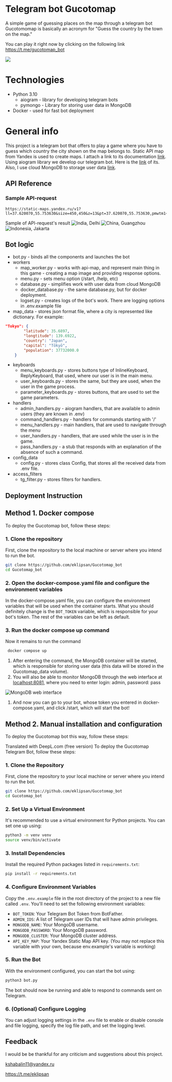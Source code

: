 # Telegram bot Gucotomap

A simple game of guessing places on the map through a telegram bot
Gucotomomap is basically an acronym for "Guess the country by the town on the map."

You can play it right now by clicking on the following link https://t.me/gucotomap_bot

![](readme_files/gameplay2.4.gif)



# Technologies

- Python 3.10
    - aiogram - library for developing telegram bots
    - pymongo - Library for storing user data in MongoDB
- Docker - used for fast bot deployment


# General info
This project is a telegram bot that offers to play a game where you have to guess which country the city shown on the map belongs to. Static API map from Yandex is used to create maps. I attach a link to its documentation [link](https://yandex.ru/dev/staticapi/doc/en/quickstart). Using aiogram library we develop our telegram bot. Here is the [link](https://aiogram.dev) of its. Also, I use cloud MongoDB to storage user data [link](https://cloud.mongodb.com).


## API Reference

### Sample API-request
```
https://static-maps.yandex.ru/v1?ll=37.620070,55.753630&size=450,450&z=13&pt=37.620070,55.753630,pmwtm1~37.64,55.76363,pmwtm99&apikey=YOUR_API_KEY
```
Sample of API-request's result
![](readme_files/map_photos//Delhi.png "India, Delhi")
![](readme_files/map_photos/Guangzhou.png "China, Guangzhou")
![](readme_files/map_photos/Jakarta.png "Indonesia, Jakarta")

## Bot logic

- bot.py - binds all the components and launches the bot
- workers
    - map_worker.py - works with api-map, and represent main thing in this game - creating a map image and providing response options.
    - menu.py - sets menu option (/start, /help, etc)
    - database.py - simplifies work with user data from cloud MongoDB
    - docker_database.py - the same database.py, but for docker deployment.
    - logset.py - creates logs of the bot's work. There are logging options in .env.example file
- map_data - stores json format file, where a city is represented like dictionary. For example:
```json
"Tokyo": {
        "latitude": 35.6897,
        "longtitude": 139.6922,
        "country": "Japan",
        "capital": "Tōkyō",
        "population": 37732000.0
    }
```
- keyboards
    - menu_keyboards.py - stores buttons type of InlineKeyboard, ReplyKeyboard, that used, where our user is in the main menu.
    - user_keyboards.py - stores the same, but they are used, when the user in the game process.
    - parameter_keyboards.py - stores buttons, that are used to set the game parameters.
- handlers
    - admin_handlers.py - aiogram handlers, that are available to admin users (they are known in .env)
    - command_handlers.py - handlers for commands starting with '/'
    - menu_handlers.py - main handlers, that are used to navigate through the menu
    - user_handlers.py - handlers, that are used while the user is in the game.
    - pass_handlers.py - a stub that responds with an explanation of the absence of such a command.
- config_data
  -  config.py - stores class Config, that stores all the received data from .env file.
- access_filters
  - tg_filter.py - stores filters for handlers.

## Deployment Instruction

## Method 1. Docker compose
To deploy the Gucotomap bot, follow these steps:
### 1. Clone the repository

First, clone the repository to the local machine or server where you intend to run the bot.

```bash
git clone https://github.com/eklipsan/Gucotomap_bot
cd Gucotomap_bot
```
### 2. Open the docker-compose.yaml file and configure the environment variables

In the docker-compose.yaml file, you can configure the environment variables that will be used when the container starts. What you should definitely change is the ``BOT_TOKEN`` variable, which is responsible for your bot's token. The rest of the variables can be left as default.

### 3. Run the docker compose up command
Now it remains to run the command
```bash
 docker compose up
```
1. After entering the command, the MongoDB container will be started, which is responsible for storing user data (this data will be stored in the Gucotomap_data volume).
2. You will also be able to monitor MongoDB through the web interface at [localhost:8081](localhost:8081), where you need to enter login: admin, password: pass

![MongoDB web interface](readme_files/docker_mongo_web.png)

1. And now you can go to your bot, whose token you entered in docker-compose.yaml, and click /start, which will start the bot!


## Method 2. Manual installation and configuration

To deploy the Gucotomap bot this way, follow these steps:

Translated with DeepL.com (free version)
To deploy the Gucotomap Telegram Bot, follow these steps:

### 1. Clone the Repository

First, clone the repository to your local machine or server where you intend to run the bot.

```bash
git clone https://github.com/eklipsan/Gucotomap_bot
cd Gucotomap_bot
```
### 2. Set Up a Virtual Environment

It's recommended to use a virtual environment for Python projects. You can set one up using:
```bash
python3 -m venv venv
source venv/bin/activate
```



### 3. Install Dependencies

Install the required Python packages listed in `requirements.txt`:

```bash
pip install -r requirements.txt
```


### 4. Configure Environment Variables

Copy the `.env.example` file in the root directory of the project to a new file called `.env`. You'll need to set the following environment variables:

- `BOT_TOKEN`: Your Telegram Bot Token from BotFather.
- `ADMIN_IDS`: A list of Telegram user IDs that will have admin privileges.
- `MONGODB_NAME`: Your MongoDB username.
- `MONGODB_PASSWORD`: Your MongoDB password.
- `MONGODB_CLUSTER`: Your MongoDB cluster address.
- `API_KEY_MAP`: Your Yandex Static Map API key. (You may not replace this variable with your own, because env.example's variable is working)



### 5. Run the Bot

With the environment configured, you can start the bot using:

```bash
python3 bot.py
```


The bot should now be running and able to respond to commands sent on Telegram.

### 6. (Optional) Configure Logging

You can adjust logging settings in the `.env` file to enable or disable console and file logging, specify the log file path, and set the logging level.

## Feedback

I would be be thankful for any criticism and suggestions about this project.

kshabalin11@yandex.ru

https://t.me/eklipsan